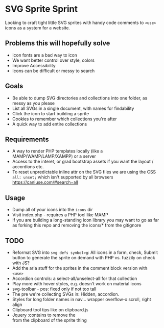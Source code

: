 
# SVG Sprite Sprint

Looking to craft tight little SVG sprites with handy code comments to `<use>` icons as a system for a website.

## Problems this will hopefully solve
- Icon fonts are a bad way to icon
- We want better control over style, colors
- Improve Accessibility
- Icons can be difficult or messy to search 

## Goals
- Be able to dump SVG directories and collections into one folder, as messy as you please
- List all SVGs in a single document, with names for findability
- Click the icon to start building a sprite
- Cookies to remember which collections you're after
- A quick way to add entire collections

## Requirements
- A way to render PHP templates locally (like a MAMP/WAMP/LAMP/XAMPP) or a server
- Access to the interet, or grad bootstrap assets if you want the layout / accordions etc.
- To reset unpredictable inline attr on the SVG files we are using the CSS `all: unset;` which isn't supported by all browsers https://caniuse.com/#search=all

## Usage
- Dump all of your icons into the `icons` dir
- Visit index.php - requires a PHP tool like MAMP
- If you are building a long-standing icon library you may want to go as far as forking this repo and removing the icons/* from the gitignore


## TODO
- Reformat SVG into `svg defs symbol>g`: All icons in a form, check, Submit button to generate the sprite on demand with PHP vs. fuzzily on check with JS?
- Add the aria stuff for the sprites in the comment block version with `<use>`
- Accordion controls: a select-all/unselect-all for that collection
- Play more with hover styles, e.g. doesn't work on material icons
- svg-toolbar - pos: fixed only if not too tall
- The pre we're collecting SVGs in: Hidden, accordion.
- Styles for long folder names in nav... wrapper overflow-x scroll, right align
- Clipboard tool tips like on clipboard.js
- Jquery :contains to remove the <div></div> from the clipboard of the sprite thing
